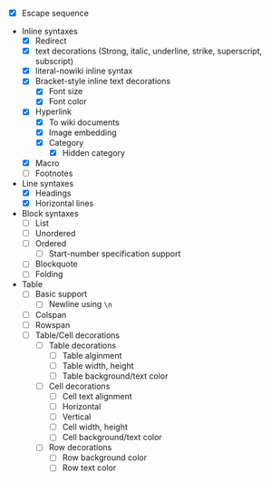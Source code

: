 - [x] Escape sequence
- Inline syntaxes
  - [x] Redirect
  - [x] text decorations (Strong, italic, underline, strike, superscript, subscript)
  - [x] literal-nowiki inline syntax
  - [x] Bracket-style inline text decorations
    - [x] Font size
    - [x] Font color
  - [x] Hyperlink
    - [x] To wiki documents
    - [x] Image embedding
    - [x] Category
        - [x] Hidden category
  - [x] Macro
  - [ ] Footnotes
- Line syntaxes
    - [x] Headings
    - [x] Horizontal lines
- Block syntaxes
    - [ ] List
    - [ ] Unordered
    - [ ] Ordered
        - [ ] Start-number specification support
    - [ ] Blockquote
    - [ ] Folding
- Table
    - [ ] Basic support
        - [ ] Newline using `\n`
    - [ ] Colspan
    - [ ] Rowspan
    - [ ] Table/Cell decorations
        - [ ] Table decorations
            - [ ] Table alginment
            - [ ] Table width, height
            - [ ] Table background/text color
        - [ ] Cell decorations
            - [ ] Cell text alignment
            - [ ] Horizontal
            - [ ] Vertical
            - [ ] Cell width, height
            - [ ] Cell background/text color
        - [ ] Row decorations
            - [ ] Row background color
            - [ ] Row text color